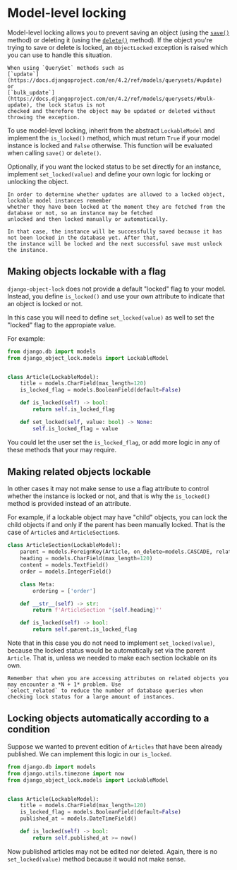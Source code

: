 # Model-level locking

Model-level locking allows you to prevent saving an object (using the
[`save()`](https://docs.djangoproject.com/en/4.2/ref/models/instances/#django.db.models.Model.save) method) or 
deleting it (using the
[`delete()`](https://docs.djangoproject.com/en/4.2/ref/models/instances/#django.db.models.Model.delete>) method).
If the object you're trying to save or delete is locked, an `ObjectLocked` exception is raised which you can use to
handle this situation.

```{important}
When using `QuerySet` methods such as
[`update`](https://docs.djangoproject.com/en/4.2/ref/models/querysets/#update) or
[`bulk_update`](https://docs.djangoproject.com/en/4.2/ref/models/querysets/#bulk-update), the lock status is not
checked and therefore the object may be updated or deleted without throwing the exception.
```

To use model-level locking, inherit from the abstract `LockableModel` and implement the `is_locked()` method, which
must return `True` if your model instance is locked and `False` otherwise. This function will be evaluated when calling
`save()` or `delete()`.

Optionally, if you want the locked status to be set directly for an instance, implement `set_locked(value)` and define
your own logic for locking or unlocking the object.

```{important}
In order to determine whether updates are allowed to a locked object, lockable model instances remember
whether they have been locked at the moment they are fetched from the database or not, so an instance may be fetched
unlocked and then locked manually or automatically.

In that case, the instance will be successfully saved because it has not been locked in the database yet. After that,
the instance will be locked and the next successful save must unlock the instance.
```


## Making objects lockable with a flag

`django-object-lock` does not provide a default "locked" flag to your model. Instead, you define `is_locked()` and
use your own attribute to indicate that an object is locked or not.

In this case you will need to define `set_locked(value)` as well to set the "locked" flag to the appropiate value.

For example:

```python
from django.db import models
from django_object_lock.models import LockableModel


class Article(LockableModel):
    title = models.CharField(max_length=120)
    is_locked_flag = models.BooleanField(default=False)

    def is_locked(self) -> bool:
        return self.is_locked_flag

    def set_locked(self, value: bool) -> None:
        self.is_locked_flag = value
```

You could let the user set the `is_locked_flag`, or add more logic in any of these methods that your may require.


## Making related objects lockable

In other cases it may not make sense to use a flag attribute to control whether the instance is locked or not, and
that is why the `is_locked()` method is provided instead of an attribute.

For example, if a lockable object may have "child" objects, you can lock the child objects if and only if the parent
has been manually locked. That is the case of `Article`s and `ArticleSection`s.

```python
class ArticleSection(LockableModel):
    parent = models.ForeignKey(Article, on_delete=models.CASCADE, related_name='sections')
    heading = models.CharField(max_length=120)
    content = models.TextField()
    order = models.IntegerField()

    class Meta:
        ordering = ['order']

    def __str__(self) -> str:
        return f'ArticleSection "{self.heading}"'

    def is_locked(self) -> bool:
        return self.parent.is_locked_flag
```

Note that in this case you do not need to implement `set_locked(value)`, because the locked status would be
automatically set via the parent `Article`. That is, unless we needed to make each section lockable on its own.

```{note}
Remember that when you are accessing attributes on related objects you may encounter a *N + 1* problem. Use
`select_related` to reduce the number of database queries when checking lock status for a large amount of instances.
```


## Locking objects automatically according to a condition

Suppose we wanted to prevent edition of `Articles` that have been already published. We can implement this logic
in our `is_locked`.

```python
from django.db import models
from django.utils.timezone import now
from django_object_lock.models import LockableModel


class Article(LockableModel):
    title = models.CharField(max_length=120)
    is_locked_flag = models.BooleanField(default=False)
    published_at = models.DateTimeField()

    def is_locked(self) -> bool:
        return self.published_at >= now()
```

Now published articles may not be edited nor deleted. Again, there is no `set_locked(value)` method because it would
not make sense.
